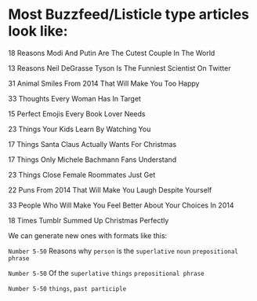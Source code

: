 # Most Buzzfeed/Listicle type articles look like:

18 Reasons Modi And Putin Are The Cutest Couple In The World

13 Reasons Neil DeGrasse Tyson Is The Funniest Scientist On Twitter

31 Animal Smiles From 2014 That Will Make You Too Happy

33 Thoughts Every Woman Has In Target

15 Perfect Emojis Every Book Lover Needs

23 Things Your Kids Learn By Watching You

17 Things Santa Claus Actually Wants For Christmas

17 Things Only Michele Bachmann Fans Understand

23 Things Close Female Roommates Just Get

22 Puns From 2014 That Will Make You Laugh Despite Yourself

33 People Who Will Make You Feel Better About Your Choices In 2014

18 Times Tumblr Summed Up Christmas Perfectly


We can generate new ones with formats like this:

`Number 5-50`   Reasons why `person` is the `superlative` `noun` `prepositional phrase`

`Number 5-50` Of the `superlative` `things` `prepositional phrase`

`Number 5-50` `things`, `past participle`
